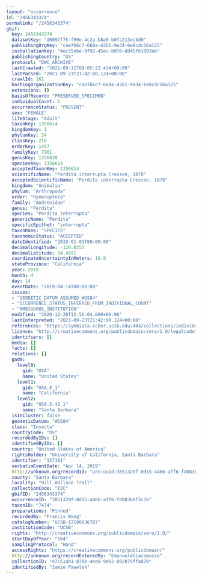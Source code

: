 ```yaml
---
layout: "occurrence"
id: "2456343374"
permalink: "/2456343374"
gbif:
  key: 2456343374
  datasetKey: "d6097f75-f99e-4c2a-b8a5-b0fc213ecbd0"
  publishingOrgKey: "cae7b6c7-669a-4261-9a34-6e8cdc16a125"
  installationKey: "4ec55ebe-9f92-45ec-b076-dd45f61003ab"
  publishingCountry: "US"
  protocol: "DWC_ARCHIVE"
  lastCrawled: "2021-09-11T09:05:22.434+00:00"
  lastParsed: "2021-09-23T21:42:00.124+00:00"
  crawlId: 161
  hostingOrganizationKey: "cae7b6c7-669a-4261-9a34-6e8cdc16a125"
  extensions: {}
  basisOfRecord: "PRESERVED_SPECIMEN"
  individualCount: 1
  occurrenceStatus: "PRESENT"
  sex: "FEMALE"
  lifeStage: "Adult"
  taxonKey: 1356614
  kingdomKey: 1
  phylumKey: 54
  classKey: 216
  orderKey: 1457
  familyKey: 7901
  genusKey: 1356038
  speciesKey: 1356614
  acceptedTaxonKey: 1356614
  scientificName: "Perdita interrupta Cresson, 1878"
  acceptedScientificName: "Perdita interrupta Cresson, 1878"
  kingdom: "Animalia"
  phylum: "Arthropoda"
  order: "Hymenoptera"
  family: "Andrenidae"
  genus: "Perdita"
  species: "Perdita interrupta"
  genericName: "Perdita"
  specificEpithet: "interrupta"
  taxonRank: "SPECIES"
  taxonomicStatus: "ACCEPTED"
  dateIdentified: "2019-01-01T00:00:00"
  decimalLongitude: -120.0251
  decimalLatitude: 34.4691
  coordinateUncertaintyInMeters: 10.0
  stateProvince: "California"
  year: 2019
  month: 4
  day: 14
  eventDate: "2019-04-14T00:00:00"
  issues:
  - "GEODETIC_DATUM_ASSUMED_WGS84"
  - "OCCURRENCE_STATUS_INFERRED_FROM_INDIVIDUAL_COUNT"
  - "AMBIGUOUS_INSTITUTION"
  modified: "2020-12-28T12:56:04.000+00:00"
  lastInterpreted: "2021-09-23T21:42:00.124+00:00"
  references: "https://symbiota.ccber.ucsb.edu:443/collections/individual/index.php?occid=157381"
  license: "http://creativecommons.org/publicdomain/zero/1.0/legalcode"
  identifiers: []
  media: []
  facts: []
  relations: []
  gadm:
    level0:
      gid: "USA"
      name: "United States"
    level1:
      gid: "USA.5_1"
      name: "California"
    level2:
      gid: "USA.5.42_1"
      name: "Santa Barbara"
  isInCluster: false
  geodeticDatum: "WGS84"
  class: "Insecta"
  countryCode: "US"
  recordedByIDs: []
  identifiedByIDs: []
  country: "United States of America"
  rightsHolder: "University of California, Santa Barbara"
  identifier: "157381"
  verbatimEventDate: "Apr 14, 2019"
  http://unknown.org/recordId: "urn:uuid:3851329f-0d15-4466-aff6-fd88360f3c7e"
  county: "Santa Barbara"
  locality: "Bill Wallace Trail"
  collectionCode: "IZC"
  gbifID: "2456343374"
  occurrenceID: "3851329f-0d15-4466-aff6-fd88360f3c7e"
  taxonID: "7474"
  preparations: "Pinned"
  recordedBy: "Francis Wang"
  catalogNumber: "UCSB-IZC00036707"
  institutionCode: "UCSB"
  rights: "http://creativecommons.org/publicdomain/zero/1.0/"
  startDayOfYear: "104"
  samplingProtocol: "Hand"
  accessRights: "https://creativecommons.org/publicdomain/"
  http://unknown.org/recordEnteredBy: "EmanueleGiacomuzzo"
  collectionID: "e7c51ab1-870b-4ee8-9d62-092875ffa870"
  identifiedBy: "Jamie Pawelek"
---
```

